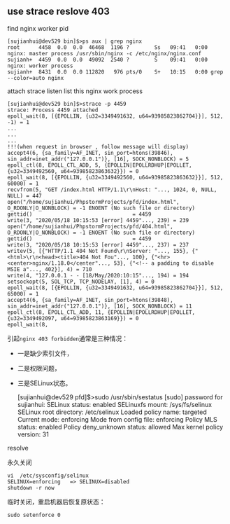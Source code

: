 ## use strace reslove 403

find nginx worker pid 

    [sujianhui@dev529 bin]$>ps aux | grep nginx
    root      4458  0.0  0.0  46468  1196 ?        Ss   09:41   0:00 nginx: master process /usr/sbin/nginx -c /etc/nginx/nginx.conf
    sujianh+  4459  0.0  0.0  49092  2540 ?        S    09:41   0:00 nginx: worker process
    sujianh+  8431  0.0  0.0 112820   976 pts/0    S+   10:15   0:00 grep --color=auto nginx
    
attach strace listen list this nginx work process
    
    [sujianhui@dev529 bin]$>strace -p 4459
    strace: Process 4459 attached
    epoll_wait(8, [{EPOLLIN, {u32=3349491632, u64=93985823862704}}], 512, -1) = 1
    ...
    ...
    ...
    !!!(when request in browser , follow message will display)
    accept4(6, {sa_family=AF_INET, sin_port=htons(39846), sin_addr=inet_addr("127.0.0.1")}, [16], SOCK_NONBLOCK) = 5
    epoll_ctl(8, EPOLL_CTL_ADD, 5, {EPOLLIN|EPOLLRDHUP|EPOLLET, {u32=3349492560, u64=93985823863632}}) = 0
    epoll_wait(8, [{EPOLLIN, {u32=3349492560, u64=93985823863632}}], 512, 60000) = 1
    recvfrom(5, "GET /index.html HTTP/1.1\r\nHost: "..., 1024, 0, NULL, NULL) = 447
    open("/home/sujianhui/PhpstormProjects/pfd/index.html", O_RDONLY|O_NONBLOCK) = -1 ENOENT (No such file or directory)
    gettid()                                = 4459
    write(3, "2020/05/18 10:15:53 [error] 4459"..., 239) = 239
    open("/home/sujianhui/PhpstormProjects/pfd/404.html", O_RDONLY|O_NONBLOCK) = -1 ENOENT (No such file or directory)
    gettid()                                = 4459
    write(3, "2020/05/18 10:15:53 [error] 4459"..., 237) = 237
    writev(5, [{"HTTP/1.1 404 Not Found\r\nServer: "..., 155}, {"<html>\r\n<head><title>404 Not Fou"..., 100}, {"<hr><center>nginx/1.18.0</center"..., 53}, {"<!-- a padding to disable MSIE a"..., 402}], 4) = 710
    write(4, "127.0.0.1 - - [18/May/2020:10:15"..., 194) = 194
    setsockopt(5, SOL_TCP, TCP_NODELAY, [1], 4) = 0
    epoll_wait(8, [{EPOLLIN, {u32=3349491632, u64=93985823862704}}], 512, 65000) = 1
    accept4(6, {sa_family=AF_INET, sin_port=htons(39848), sin_addr=inet_addr("127.0.0.1")}, [16], SOCK_NONBLOCK) = 11
    epoll_ctl(8, EPOLL_CTL_ADD, 11, {EPOLLIN|EPOLLRDHUP|EPOLLET, {u32=3349492097, u64=93985823863169}}) = 0
    epoll_wait(8, 


引起`nginx 403 forbidden`通常是三种情况：

 - 一是缺少索引文件，
 - 二是权限问题，
 - 三是SELinux状态。


    [sujianhui@dev529 pfd]$>sudo /usr/sbin/sestatus
    [sudo] password for sujianhui: 
    SELinux status:                 enabled
    SELinuxfs mount:                /sys/fs/selinux
    SELinux root directory:         /etc/selinux
    Loaded policy name:             targeted
    Current mode:                   enforcing
    Mode from config file:          enforcing
    Policy MLS status:              enabled
    Policy deny_unknown status:     allowed
    Max kernel policy version:      31
    
resolve 
   
永久关闭
     
    vi  /etc/sysconfig/selinux
    SELINUX=enforcing   => SELINUX=disabled
    shutdown -r now
    
临时关闭，重启机器后恢复原状态：

    sudo setenforce 0             
 

